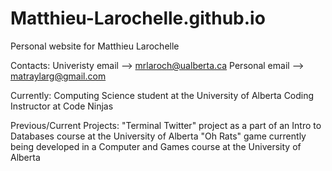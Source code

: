 # Matthieu-Larochelle.github.io
Personal website for Matthieu Larochelle

Contacts:
Univeristy email --> mrlaroch@ualberta.ca
Personal email --> matraylarg@gmail.com

Currently:
Computing Science student at the University of Alberta
Coding Instructor at Code Ninjas

Previous/Current Projects:
"Terminal Twitter" project as a part of an Intro to Databases course at the University of Alberta
"Oh Rats" game currently being developed in a Computer and Games course at the University of Alberta


